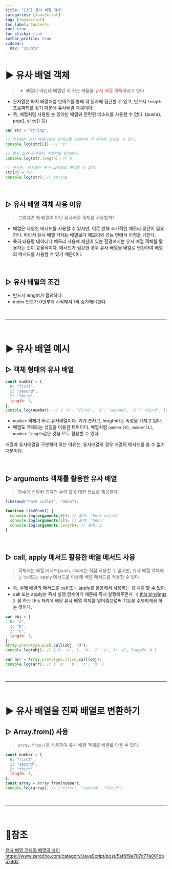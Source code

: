 ```yaml
---
title: "[JS] 유사 배열 객체"
categories: [JavaScript]
tag: [JavaScript]
toc_label: Contents
toc: true
toc_sticky: true
author_profile: true
sidebar:
  nav: "counts"
---
```


# ▶ 유사 배열 객체

> - 배열이 아닌데 배열인 척 하는 애들을 <span style="color:indianred">유사 배열 객체</span>이라고 한다.

- 문자열은 마치 배열처럼 인덱스를 통해 각 문자에 접근할 수 있고, 반드시 `length` 프로퍼티를 갖기 때문에 유사배열 객체이다!
- 즉, 배열처럼 사용할 순 있지만 배열과 관련된 메소드를 사용할 수 없다. (push(), pop(), slice() 등)

```jsx
var str = "string";

// 문자열은 유사 배열이므로 인덱스를 사용하여 각 문자에 접근할 수 있다.
console.log(str[0]); // "s"

// 원시 값인 문자열이 객체처럼 동작한다.
console.log(str.length); // 6

// 하지만, 문자열은 원시 값이므로 변경할 수 없다.
str[0] = "S";
console.log(str); // string
```

<br>

## ▷ 유사 배열 객체 사용 이유

> 그렇다면 왜 배열이 아닌 유사배열 객체를 사용할까?

- 배열은 다양한 메서드를 사용할 수 있지만, 이로 인해 추가적인 메모리 공간이 필요하다. 따라서 유사 배열 객체는 배열보다 메모리와 성능 면에서 이점을 가진다.
- 특히 대용량 데이터나 메모리 사용에 제한이 있는 환경에서는 유사 배열 객체를 활용하는 것이 효율적이다. 메서드가 필요한 경우 유사 배열을 배열로 변환하여 배열의 메서드를 사용할 수 있기 때문이다.

<br>

## ▷ 유사 배열의 조건

- 반드시 lenght가 필요하다.
- index 번호가 0번부터 시작해서 1씩 증가해야한다.

<br>

---

<br>

# ▶ 유사 배열 예시

## ▷ 객체 형태의 유사 배열

```jsx
const number = {
  0: "first",
  1: "second",
  2: "third",
  length: 3,
};
console.log(number); // { '0': 'first', '1': 'second', '2': 'third', length: 3 }
```

- `number` 객체가 바로 유사배열이다. 키가 숫자고, length라는 속성을 가지고 있다.
- 배열도 객체라는 성질을 이용한 트릭이다. 배열처럼 `number[0]`, `number[1]`, `number.length`같은 것을 모두 활용할 수 있다.

배열과 유사배열을 구분해야 하는 이유는, 유사배열의 경우 배열의 메서드를 쓸 수 없기 때문이다.

<br>

## ▷ arguments 객체를 활용한 유사 배열

> 함수에 전달된 인자의 수와 값에 대한 정보를 제공한다.

```jsx
likeFood("Pork cutlet", "Udon");

function likeFood() {
  console.log(arguments[0]); // 출력: 'Pork cutlet'
  console.log(arguments[1]); // 출력: 'Udon'
  console.log(arguments.length); // 출력: 2
}
```

<br>

## ▷ call, apply 메서드 활용한 배열 메서드 사용

> 객체에는 배열 메서드(push, slice)는 직접 적용할 수 없지만, 유사 배열 객체에는 call또는 apply 메서드를 이용해 배열 메서드를 적용할 수 있다.

- 즉, 실제 배열의 메서드를 call 또는 apply를 활용해서 사용하는 것 처럼 할 수 있다.
- call 또는 apply는 즉시 실행 함수이기 때문에 즉시 실행해주면서 《 [this bindings](https://velog.io/@sieunpark/JS-This-Bindings) 》을 하는 this 자리에 해당 유사 배열 객체를 넣어줌으로써 기능을 수행하게끔 하는 것이다.

```jsx
var obj = {
  0: "a",
  1: "b",
  2: "c",
  length: 3,
};
Array.prototype.push.call(obj, "d");
console.log(obj); // { 0: 'a', 1: 'b', 2: 'c', 3: 'd', length: 4 }

var arr = Array.prototype.slice.call(obj);
console.log(arr); // [ 'a', 'b', 'c', 'd' ]
```

<br>

---

<br>

# ▶ 유사 배열을 진짜 배열로 변환하기

## ▷ Array.from() 사용

> `Array.from()`을 사용하여 유사 배열 객체를 배열로 만들 수 있다.

```jsx
const number = {
  0: "first",
  1: "second",
  2: "third",
  length: 3,
};
const array = Array.from(number);
console.log(array); // ["first", "second", "third"]
```

<br>

---

<br>

# 📎참조

[유사 배열 객체와 배열의 차이](https://velog.io/@onezerokang/%EC%9C%A0%EC%82%AC-%EB%B0%B0%EC%97%B4-%EA%B0%9D%EC%B2%B4%EC%99%80-%EB%B0%B0%EC%97%B4%EC%9D%98-%EC%B0%A8%EC%9D%B4)
https://www.zerocho.com/category/JavaScript/post/5af6f9e707d77a001bb579d2
